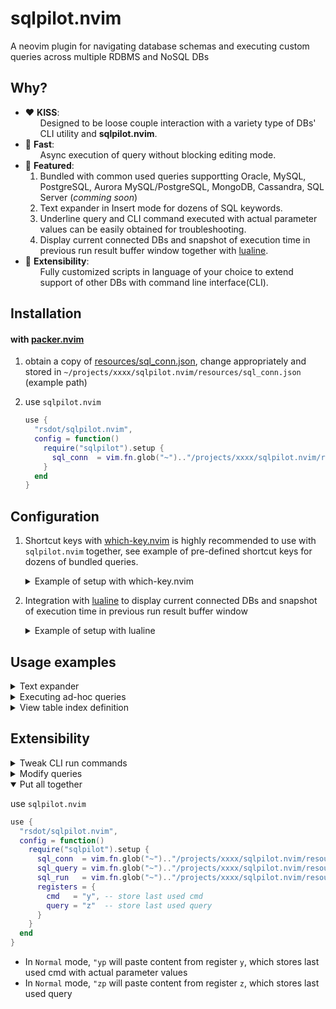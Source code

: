 # sqlpilot.nvim

A neovim plugin for navigating database schemas and executing custom queries across multiple RDBMS and NoSQL DBs

## Why?

- ❤️  **KISS**:
  <ol>Designed to be loose couple interaction with a variety type of DBs' CLI utility and <b>sqlpilot.nvim</b>.</ol>
- 🚀 **Fast**:
  <ol>Async execution of query without blocking editing mode.</ol>
- 🌟 **Featured**:
  <ol>
  <li>Bundled with common used queries supportting Oracle, MySQL, PostgreSQL, Aurora MySQL/PostgreSQL, MongoDB, Cassandra, SQL Server (<I>comming soon</I>)</li>
  <li>Text expander in Insert mode for dozens of SQL keywords.</li>
  <li>Underline query and CLI command executed with actual parameter values can be easily obtained for troubleshooting.</li>
  <li>Display current connected DBs and snapshot of execution time in previous run result buffer window together with <a href="https://github.com/nvim-lualine/lualine.nvim">lualine</a>.</li>
  </ol>
- 💎 **Extensibility**:
  <ol>Fully customized scripts in language of your choice to extend support of other DBs with command line interface(CLI).</ol>


## Installation


#### with [packer.nvim](https://github.com/wbthomason/packer.nvim)

1. obtain a copy of [resources/sql_conn.json](resources/sql_conn.json), change appropriately and stored in `~/projects/xxxx/sqlpilot.nvim/resources/sql_conn.json` (example path)

2. use `sqlpilot.nvim`

    ```lua
    use {
      "rsdot/sqlpilot.nvim",
      config = function()
        require("sqlpilot").setup {
          sql_conn  = vim.fn.glob("~").."/projects/xxxx/sqlpilot.nvim/resources/sql_conn.json", -- required
        }
      end
    }
    ```


## Configuration

1. Shortcut keys with [which-key.nvim](https://github.com/folke/which-key.nvim) is highly recommended to use with `sqlpilot.nvim` together, see example of pre-defined shortcut keys for dozens of bundled queries.

    <details><summary>Example of setup with which-key.nvim</summary>

    ```lua
    local setup = {
      ...
    }

    local n_opts = {
      mode = "n", -- NORMAL mode
      prefix = "<leader>",
      buffer = nil, -- Global mappings. Specify a buffer number for buffer local mappings
      silent = true, -- use `silent` when creating keymaps
      noremap = true, -- use `noremap` when creating keymaps
      nowait = true, -- use `nowait` when creating keymaps
    }

    local v_opts = {
      mode = "v", -- visual mode
      prefix = "<leader>",
      buffer = nil, -- Global mappings. Specify a buffer number for buffer local mappings
      silent = true, -- use `silent` when creating keymaps
      noremap = true, -- use `noremap` when creating keymaps
      nowait = true, -- use `nowait` when creating keymaps
    }

    local n_mappings = {
      ...
      f = {
        name = "Sql ",
        ["w"] = { "<Plug>(sql_create_tempfile)", " create temp file" },
        ["a"] = { "<Plug>(sql_selecttabledata_all)", " select all" },
        ["z"] = { "<Plug>(sql_selecttabledata_top)", " select top" },
        ["c"] = { "<Plug>(sql_selecttablecount)", " select count" },
        ["`"] = { "<Plug>(sql_desc)", " desc" },
        ["1"] = { "<Plug>(sql_schemaobject)", " schema" },
        ["!"] = { "<Plug>(sql_schemaobject_enhanced)", " schema enhanced" },
        ["2"] = { "<Plug>(sql_programmableobject)", " progobj" },
        ["@"] = { "<Plug>(sql_programmableobject_enhanced)", " progobj enhanced" },
        ["3"] = { "<Plug>(sql_listcolumns)", " columns" },
        ["4"] = { "<Plug>(sql_descindex)", " desc index" },
        ["5"] = { "<Plug>(sql_scriptout_object)", " scriptout" },
        ["%"] = { "<Plug>(sql_scriptout_objects_tofolder)", " scriptout tofolder" },
        ["6"] = { "<Plug>(sql_contextinfo)", " contextinfo" },
        ["7"] = { "<Plug>(sql_listjobs)", " job" },
        ["&"] = { "<Plug>(sql_scriptout_job)", " scriptout job" },
        ["8"] = { "<Plug>(sql_listfktables)", " fktables" },
        ["9"] = { "<Plug>(sql_listmetadata)", " metadata" },
        ["0"] = { "<Plug>(sql_referencedby)", " referencedby" },
        [";"] = { "<Plug>(sql_select_dbenv)", " list db env" },
        [":"] = { "<Plug>(sql_change_dbenv)", " change env" },
        [","] = { "<Plug>(sql_select_db)", " list env db" },
        ["."] = { "<Plug>(sql_reset_dbenv)", " reset env" },

        F = {
          name = "Sql format ",
          ["/"] = { "<Plug>(sql_format_slash_toggle)", " /" },
          ["\\"] = { "<Plug>(sql_format_slash_toggle)", " \\" },
        },
      },
      ...
    }

    local v_mappings = {
      ...
      f = {
        name = "Sql ",
        ["d"] = { "<Plug>(sql_adhoc_query_result_csv)", " run csv" },
        ["f"] = { "<Plug>(sql_adhoc_query_result_cli_raw)", " run query" },
      },
      ...
    }

    which_key.setup(setup)
    which_key.register(n_mappings, n_opts)
    which_key.register(v_mappings, v_opts)
    ```

    </details>

2. Integration with [lualine](https://github.com/nvim-lualine/lualine.nvim) to display current connected DBs and snapshot of execution time in previous run result buffer window

    <details><summary>Example of setup with lualine</summary>

    ```lua
    local sqlpilot = require("sqlpilot")

    local function db_conn_string()
      if sqlpilot.sqlpilot_dict_command_param.alias ~= nil and
        sqlpilot.sqlpilot_dict_command_param.dbname ~= nil then
        local dbmstype = sqlpilot.sqlpilot_dict_command_param.dbms
        local dbmsicon = ''
        if dbmstype == 'mssql' then
          dbmsicon = ''
        elseif dbmstype == 'mysql' then
          dbmsicon = ''
        elseif dbmstype == 'postgresql' then
          dbmsicon = ''
        elseif dbmstype == 'cassandra' then
          dbmsicon = ''
        elseif dbmstype == 'mongodb' then
          dbmsicon = ''
        elseif dbmstype == 'oracle' then
          dbmsicon = 'ﱤ'
        end

        return '⟛ ' .. dbmsicon .. sqlpilot.sqlpilot_dict_command_param.alias .. '.' .. sqlpilot.sqlpilot_dict_command_param.dbname
      else
        return ''
      end
    end

    local dbconn_prod = {
      'dbconn_prod',
      cons_enabled = true,
      icon = '',
      fmt = db_conn_string,
      color = {fg = '#a14f6d', gui='italic,bold'},
      cond = function()
        return sqlpilot.sqlpilot_dict_command_param.alias ~= nil and sqlpilot.sqlpilot_dict_command_param.isprod == 1
      end,
    }

    local dbconn_nonprod = {
      'dbconn_nonprod',
      cons_enabled = true,
      icon = '',
      fmt = db_conn_string,
      color = {fg = '#63c259', gui='italic'},
      cond = function()
        return sqlpilot.sqlpilot_dict_command_param.alias ~= nil and sqlpilot.sqlpilot_dict_command_param.isprod == 0
      end,
    }

    local dbresult = {
      'dbresult',
      fmt = function()
        return vim.b.sqlpilot_display_result ~= nil and vim.b.sqlpilot_display_result or ''
      end,
      color = {fg = '#5f5f87'},
    }

    require("lualine").setup({
      ...
      sections = {
        ...
        lualine_c = { dbresult },
        lualine_x = { dbconn_prod, dbconn_nonprod },
        ...
      },
      inactive_sections = {
        ...
        lualine_c = { dbresult },
        lualine_x = {},
        ...
      },
      ...
    })
    ```

    </details>


## Usage examples

<details><summary>Text expander</summary>

In `Insert` mode

| type | substituted with |
|------|------------------|
| `;s` | `SELECT `        |
| `;f` | `FROM `          |
| `;w` | `WHERE `         |
| `;c` | `COUNT(1) `      |
| `;o` | `ORDER BY `      |
| `;l` | `LIMIT 1 `       |
| `;g` | `GROUP BY `      |
| `;h` | `HAVING `        |
| `;i` | `INSERT INTO `   |
| `;v` | `VALUES(`        |
| `;i` | `INNER JOIN `    |
| `;u` | `UPDATE `        |
| `;N` | `IS NOT NULL`    |
| `;U` | `IS NULL`        |
| `;b` | `BEGIN`          |
| `;e` | `END`            |

</details>

<details><summary>Executing ad-hoc queries</summary>

`<space>f;` to setup DB connection, in `Visual Line` mode, select lines, then `<space>ff` to run query **async**. Result would show up in the buffer window once they are ready, not blocking current editing 

**mysql** example
```sql
SELECT now();
SELECT SLEEP(10);
SELECT now();
```

</details>

<details><summary>View table index definition</summary>

In `Normal` mode, move cursor on top of a table name, then `<space>f4` to view index defintion of the table under the cursor

</details>


## Extensibility

<details><summary>Tweak CLI run commands</summary>

obtain a copy of [resources/sql_run.json](resources/sql_run.json), change appropriately and stored in `~/projects/xxxx/sqlpilot.nvim/resources/sql_conn.json` (example path)

for each dbms, program/scripts (with full path and excutable) referenced by following commands attributes can be tweaked.

postgresql as example

```json
  ...
  "postgresql": {
    "sql_csv": {
      "command": "PGCONNECT_TIMEOUT=3 PGPASSWORD='{password}' psql -P pager=off -v ON_ERROR_STOP=1 -h {dbserver} -U {loginname} -p {port} -d {dbname} -f {infile} > {outfile} 2>&1",
      "header": [
        "COPY",
        "("
      ],
      "footer": [
        ")",
        "TO STDOUT",
        "WITH CSV HEADER"
      ]
    },
    "sql_cli": {
      "command": "PGCONNECT_TIMEOUT=3 PGPASSWORD='{password}' psql -P pager=off -v ON_ERROR_STOP=1 -h {dbserver} -U {loginname} -p {port} -d {dbname} -f {infile} > {outfile} 2>&1"
    },
    "sql_ddl": {
      "command": "{scriptpath}/ddl_postgresql.sh -h {dbserver} -p {port} -U {loginname} -P '{password}' -d {dbname} -o {objectname} > {objectfile} 2>&1"
    }
  },
  ...
```

</details>

<details><summary>Modify queries</summary>

obtain a copy of [resources/sql_query.json](resources/sql_query.json), change appropriately and stored in `~/projects/xxxx/sqlpilot.nvim/resources/sql_query.json` (example path)

</details>

<details open><summary>Put all together</summary>

use `sqlpilot.nvim`

```lua
use {
  "rsdot/sqlpilot.nvim",
  config = function()
    require("sqlpilot").setup {
      sql_conn  = vim.fn.glob("~").."/projects/xxxx/sqlpilot.nvim/resources/sql_conn.json",  -- required
      sql_query = vim.fn.glob("~").."/projects/xxxx/sqlpilot.nvim/resources/sql_query.json", -- overwrite default
      sql_run   = vim.fn.glob("~").."/projects/xxxx/sqlpilot.nvim/resources/sql_run.json",   -- overwrite default
      registers = {
        cmd   = "y", -- store last used cmd                                                -- change to other register if needed
        query = "z"  -- store last used query                                              -- change to other register if needed
      }
    }
  end
}
```

- In `Normal` mode, `"yp` will paste content from register `y`, which stores last used cmd with actual parameter values
- In `Normal` mode, `"zp` will paste content from register `z`, which stores last used query

</details>
